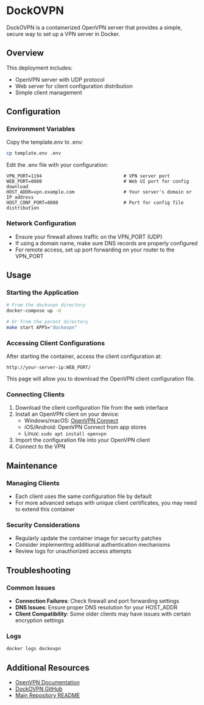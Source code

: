 # DockOVPN

DockOVPN is a containerized OpenVPN server that provides a simple, secure way to set up a VPN server in Docker.

## Overview

This deployment includes:
- OpenVPN server with UDP protocol
- Web server for client configuration distribution
- Simple client management

## Configuration

### Environment Variables

Copy the template.env to .env:

```sh
cp template.env .env
```

Edit the .env file with your configuration:

```
VPN_PORT=1194                              # VPN server port
WEB_PORT=8080                              # Web UI port for config download
HOST_ADDR=vpn.example.com                  # Your server's domain or IP address
HOST_CONF_PORT=8080                        # Port for config file distribution
```

### Network Configuration

- Ensure your firewall allows traffic on the VPN_PORT (UDP)
- If using a domain name, make sure DNS records are properly configured
- For remote access, set up port forwarding on your router to the VPN_PORT

## Usage

### Starting the Application

```sh
# From the dockovpn directory
docker-compose up -d

# Or from the parent directory
make start APPS="dockovpn"
```

### Accessing Client Configurations

After starting the container, access the client configuration at:

```
http://your-server-ip:WEB_PORT/
```

This page will allow you to download the OpenVPN client configuration file.

### Connecting Clients

1. Download the client configuration file from the web interface
2. Install an OpenVPN client on your device:
   - Windows/macOS: [OpenVPN Connect](https://openvpn.net/client/)
   - iOS/Android: OpenVPN Connect from app stores
   - Linux: `sudo apt install openvpn`
3. Import the configuration file into your OpenVPN client
4. Connect to the VPN

## Maintenance

### Managing Clients

- Each client uses the same configuration file by default
- For more advanced setups with unique client certificates, you may need to extend this container

### Security Considerations

- Regularly update the container image for security patches
- Consider implementing additional authentication mechanisms
- Review logs for unauthorized access attempts

## Troubleshooting

### Common Issues

- **Connection Failures**: Check firewall and port forwarding settings
- **DNS Issues**: Ensure proper DNS resolution for your HOST_ADDR
- **Client Compatibility**: Some older clients may have issues with certain encryption settings

### Logs

```sh
docker logs dockovpn
```

## Additional Resources

- [OpenVPN Documentation](https://openvpn.net/community-resources/how-to/)
- [DockOVPN GitHub](https://github.com/alekslitvinenk/openvpn)
- [Main Repository README](../README.md)
